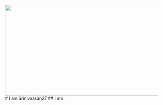 <img src="https://raw.githubusercontent.com/Srinivaasan27/Srinivaasan27.github.io/main/Profile%20Photo.PNG" height="300" width="1000">
# I am Srinivaasan27
## I am 
